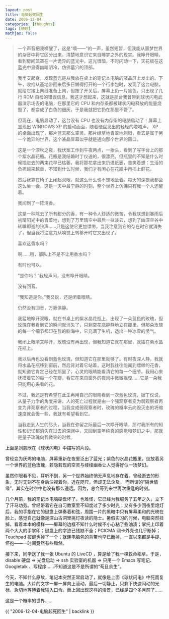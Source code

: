 ```yaml
---
layout: post
title: 电脑起死回生
date: 2006-12-04
categories: [thoughts]
tags: [随想]
mathjax: false
---
```


> 一个声音把我唤醒了，这是“嘀――”的一声，虽然短暂，但我能从噩梦世界的杂音中将它区分出来，清楚地意识它来自睡梦之外的现实。我睁开眼睛，看到房间笼罩在一片诡异的蓝光中，这光很暗，不时闪动一下，天花板在这蓝光中显得幽暗阴冷，仿佛墓穴的顶部。
>
> 我半支起身，发现蓝光是从我放在桌上的笔记本电脑的液晶屏上发出的。下午，收拾从基地带回来后多日懒得打开的一个行李包时，发现了这台电脑，就给它接上网线准备上网，但按了开关后，屏幕上仍一片黑色，只出现了几行 ROM 自检的错误信息。我这才想起来，这就是那台我曾带到球状闪电武器演示场去的电脑，在那里它的 CPU 和内存条都被球状闪电释放的能量烧毁了，都变成了白色的细灰，于是我就把它扔在那里不管了。
>
> 但现在，电脑启动了，这台没有 CPU 也没有内存条的电脑启动了！屏幕上显现出 WINDOWS XP 的启动画面，随着硬盘发出的轻轻的嗒嗒声， XP 的桌面出现了，那片蓝天那么空灵，那片绿草地青翠地刺眼，看去是属于另一个诡异的世界，这个液晶屏幕似乎就是通向那个世界的窗口。
>
> 这是一个深秋之夜，我伏案工作到午夜两点，一抬头，看到了写字台上的那个紫水晶花瓶。花瓶是我结婚时丁仪送的，很漂亮，但瓶里的不知是什么时候插进去的两束花早已枯萎，我将那花拿出来扔进纸篓，苦笑着想：生活的负担越来越重，不知到什么时候，我们才有闲心在花瓶中再插上鲜花。
>
> 然后我靠在椅子上闭起双眼，就这么什么也不想地坐着。每天的深夜我都会这么坐一会，这是一天中最宁静的时刻，整个世界上仿佛只有我一个人还醒着。
>
> 我闻到了一阵清香。
>
> 这是一种除去了所有甜分的香，有一种令人舒适的微苦，令我联想到暴雨后初晴阳光中的青菜地，想到了万里晴空中最后一抹淡云，想到了幽深空谷中转瞬即逝的铃声……只是这使它更加缥缈，当我注意到它的存在时它就消失了，但当我将注意力从嗅觉上转移开时它又出现了。
>
> 喜欢这香水吗？
>
> 啊……哦，部队上不是不让用香水吗？
>
> 有时也可以。
>
> “是你吗？”我轻声问，没有睁开眼睛。
>
> 没有回音。
>
> “我知道是你。”我又说，还是闭着眼睛。
>
> 仍然没有回音，万籁俱静。
>
> 我猛地睁开双眼，就在书桌上的紫水晶花瓶上，出现了一朵蓝色的玫瑰，但玫瑰在我看到它的瞬间就消失了，只剩空花瓶静静地立在那里。但那朵玫瑰的每一个细节都印在我的脑海中，它充满了生机，透出一种冰雪的灵气。
>
> 我闭上眼睛又睁开，玫瑰没有再出现，但我知道它就在那里，就插在紫水晶花瓶上。
>
> 我以后再也没看到蓝色玫瑰，但知道它在那里就够了。有时夜深人静，我就将水晶花瓶移到窗前，然后背对着它站着，这时我往往能闻到缥缈的花香，就知道它肯定已经在那里了，心灵的眼睛能看清它的每一个细节。我用心来抚摸着它的每一个花瓣，看它在来自窗外的夜风中微微摇曳……它是一朵我只能用心来看的花。
>
> 不过，我还是有希望在此生再用自己的眼睛看到一次蓝色玫瑰，据丁仪说，从量子力学的角度来讲，人的死亡过程就是由一个强观察者变为弱观察者再变为非观察者的过程，当我变成弱观察者时，玫瑰的概率云向毁灭态的坍缩速度就会慢一些，我就有希望看到它。
>
> 当我走到人生的尽头，当我在弥留之际最后一次睁开眼睛，那时我所有的知性和记忆都消失在过去的深渊中，又回到童年纯真的感觉和梦幻之中，那就是量子玫瑰向我微笑的时候。
    
上面是刘慈欣在《球状闪电》中描写的片段。

曾经变为灰烬的电脑，屏幕重新在夜里泛出了蓝光；紫色的水晶花瓶里，绽放着另一个世界的蓝色玫瑰，若隐若现的空灵与缕缕幽香让人觉得好似一场梦幻。

虽然你眼看不见，耳听不到，另一个世界始终悄无声息地存在着。曾经逝去的形象，无时无刻不在身后注视着你，近在咫尺，但却无法企及。 而所谓的“隔世情缘”，其实在时空中也没有那么遥远。因为，总会等到来世再次重逢的时刻。

几个月前，我的笔记本电脑硬盘坏了。也难怪，它已经为我服务了五年之久，立下了汗马功劳。曾经带着它在自习教室里不知度过了多少时光；又有多少回夜里熄灯后，我的手指在它的键盘上弹奏着和弦，周围一片的黑暗中只有屏幕柔和的光映在脸上，感觉自己就像是深山古洞里挑灯夜读的隐士。暑假实习的时候，电脑突然挂掉，看着本本的模样――屏幕的边框不知什么时候不小心粘了些油渍；掌托上印着两个大大的手掌印；键盘上的字迹已残缺不全；PCICMA 网卡外壳也几乎断掉； Touchpad 按键也掉了一个；就连电脑包的背带也早已断掉，一直以来都是手提、怀抱――一时间竟然有些黯然。

接下来，同学送了我一张 Ubuntu 的 LiveCD ，算是给了我一棵救命稻草。于是， disable 硬盘 => 光盘启动 => ssh 实验室的机器 => 只用一个 Emacs 写笔记、 Googletalk 、写程序……不知道这是不是所谓的“苟且余生”。

今天，不知什么原故，笔记本突然正常启动了，就像是上面《球状闪电》中死而复生的电脑。大片的文字一屏一屏向上滚动，最后一切静止，只剩下快速闪动的光标，急切地等待着我输入口令。而上回出现这样的情景，已经是四个多月前了……

这是一个概率的世界……

{{ "2006-12-04-电脑起死回生" | backlink }}
